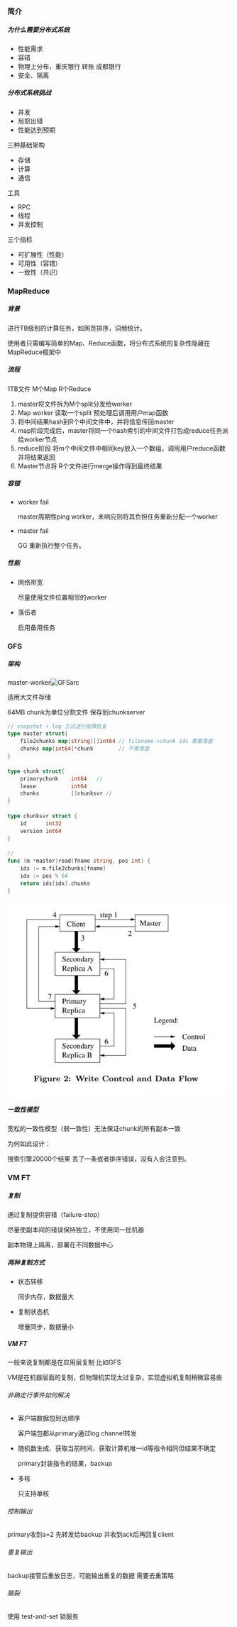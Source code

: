### 简介

##### 为什么需要分布式系统

- 性能需求
- 容错
- 物理上分布，重庆银行 转账 成都银行
- 安全、隔离

##### 分布式系统挑战

- 并发
- 局部出错
- 性能达到预期

三种基础架构

- 存储
- 计算
- 通信

工具

- RPC
- 线程
- 并发控制

三个指标

- 可扩展性（性能）
- 可用性（容错）
- 一致性（共识）

### MapReduce

##### 背景

进行TB级别的计算任务，如网页排序，词频统计。

使用者只需编写简单的Map、Reduce函数，将分布式系统的复杂性隐藏在MapReduce框架中

##### 流程

1TB文件 M个Map  R个Reduce

1. master将文件拆为M个split分发给worker
2. Map worker 读取一个split 预处理后调用用户map函数
3. 将中间结果hash到R个中间文件中，并将信息传回master
4. map阶段完成后，master将同一个hash索引的中间文件打包成reduce任务派给worker节点
5. reduce阶段 将m个中间文件中相同key放入一个数组，调用用户reduce函数并将结果返回
6. Master节点将 R个文件进行merge操作得到最终结果

##### 容错

- worker fail

  master周期性ping worker，未响应则将其负担任务重新分配一个worker

- master fail

  GG 重新执行整个任务。

##### 性能

- 网络带宽

  尽量使用文件位置相邻的worker

- 落伍者

  启用备用任务

### GFS

##### 架构

  master-worker![GFSarc](/GFSarc.jpg)

  适用大文件存储

64MB chunk为单位分割文件 保存到chunkserver

```go
// snapshot + log 方式进行故障恢复
type master struct{
	file2chunks map[string][]int64 // filename->chunk ids 需要落盘
	chunks map[int64]*chunk        // 不需落盘
}

type chunk struct{
	primarychunk	int64	// 
    lease       	int64
	chunks			[]chunksvr //
}

type chunksvr struct {
    id		int32
    version int64
}

// 
func (m *master)read(fname string, pos int) {
	ids := m.file2chunks[fname]
	idx := pos % 64
	return ids[idx].chunks
}
```



![GFSwrite](./GFSwrite.jpg)

##### 一致性模型

宽松的一致性模型（弱一致性）无法保证chunk的所有副本一致

为何如此设计：

搜索引擎20000个结果 丢了一条或者排序错误，没有人会注意到。

### VM FT

##### 复制

通过复制提供容错（failure-stop）

尽量使副本间的错误保持独立，不使用同一批机器

副本物理上隔离，部署在不同数据中心

##### 两种复制方式

- 状态转移

  同步内存，数据量大

- 复制状态机

  增量同步，数据量小

##### VM FT

一般来说复制都是在应用层复制 比如GFS

VM是在机器层面的复制，但物理机实现太过复杂，实现虚拟机复制稍微容易些

###### 非确定行事件如何解决

- 客户端数据包到达顺序

  客户端包都从primary通过log channel转发

- 随机数生成、获取当前时间、获取计算机唯一id等指令相同但结果不确定

  primary封装指令的结果，backup

- 多核

  只支持单核

###### 控制输出

primary收到a=2 先转发给backup 并收到ack后再回复client

###### 重复输出

backup接管后重放日志，可能输出重复的数据 需要去重策略

###### 脑裂

使用 test-and-set 锁服务